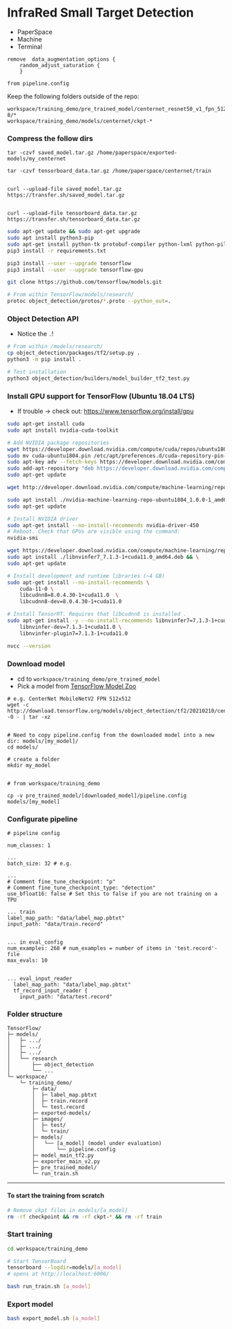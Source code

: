 # InfraRed Small Target Detection


* PaperSpace
* Machine
* Terminal


```
remove  data_augmentation_options {
    random_adjust_saturation {
    }

from pipeline.config    
```



Keep the following folders outside of the repo:
```
workspace/training_demo/pre_trained_model/centernet_resnet50_v1_fpn_512x512_coco17_tpu-8/* 
workspace/training_demo/models/centernet/ckpt-* 
```

### Compress the follow dirs
```
tar -czvf saved_model.tar.gz /home/paperspace/exported-models/my_centernet

tar -czvf tensorboard_data.tar.gz /home/paperspace/centernet/train


curl --upload-file saved_model.tar.gz https://transfer.sh/saved_model.tar.gz


curl --upload-file tensorboard_data.tar.gz https://transfer.sh/tensorboard_data.tar.gz
```




```bash
sudo apt-get update && sudo apt-get upgrade
sudo apt install python3-pip
sudo apt-get install python-tk protobuf-compiler python-lxml python-pil
pip3 install -r requirements.txt

pip3 install --user --upgrade tensorflow
pip3 install --user --upgrade tensorflow-gpu

git clone https://github.com/tensorflow/models.git
```

```bash
# From within TensorFlow/models/research/
protoc object_detection/protos/*.proto --python_out=.
```


### Object Detection API
* Notice the ```.```!
```bash
# From within /models/research/
cp object_detection/packages/tf2/setup.py .
python3 -m pip install .

# Test installation
python3 object_detection/builders/model_builder_tf2_test.py
```


### Install GPU support for TensorFlow (Ubuntu 18.04 LTS)

* If trouble -> check out: https://www.tensorflow.org/install/gpu

```bash
sudo apt-get install cuda
sudo apt install nvidia-cuda-toolkit

# Add NVIDIA package repositories
wget https://developer.download.nvidia.com/compute/cuda/repos/ubuntu1804/x86_64/cuda-ubuntu1804.pin && \
sudo mv cuda-ubuntu1804.pin /etc/apt/preferences.d/cuda-repository-pin-600 && \
sudo apt-key adv --fetch-keys https://developer.download.nvidia.com/compute/cuda/repos/ubuntu1804/x86_64/7fa2af80.pub && \
sudo add-apt-repository "deb https://developer.download.nvidia.com/compute/cuda/repos/ubuntu1804/x86_64/ /" && \
sudo apt-get update

wget http://developer.download.nvidia.com/compute/machine-learning/repos/ubuntu1804/x86_64/nvidia-machine-learning-repo-ubuntu1804_1.0.0-1_amd64.deb

sudo apt install ./nvidia-machine-learning-repo-ubuntu1804_1.0.0-1_amd64.deb && \
sudo apt-get update

# Install NVIDIA driver
sudo apt-get install --no-install-recommends nvidia-driver-450
# Reboot. Check that GPUs are visible using the command: 
nvidia-smi

wget https://developer.download.nvidia.com/compute/machine-learning/repos/ubuntu1804/x86_64/libnvinfer7_7.1.3-1+cuda11.0_amd64.deb && \
sudo apt install ./libnvinfer7_7.1.3-1+cuda11.0_amd64.deb && \
sudo apt-get update

# Install development and runtime libraries (~4 GB)
sudo apt-get install --no-install-recommends \
    cuda-11-0 \
    libcudnn8=8.0.4.30-1+cuda11.0  \
    libcudnn8-dev=8.0.4.30-1+cuda11.0

# Install TensorRT. Requires that libcudnn8 is installed .
sudo apt-get install -y --no-install-recommends libnvinfer7=7.1.3-1+cuda11.0 \
    libnvinfer-dev=7.1.3-1+cuda11.0 \
    libnvinfer-plugin7=7.1.3-1+cuda11.0

nvcc --version
```

### Download model
* cd to ```workspace/training_demo/pre_trained_model```
* Pick a model from [TensorFlow Model Zoo](https://github.com/tensorflow/models/blob/master/research/object_detection/g3doc/tf2_detection_zoo.md)

```
# e.g. CenterNet MobileNetV2 FPN 512x512
wget -c http://download.tensorflow.org/models/object_detection/tf2/20210210/centernet_mobilenetv2fpn_512x512_coco17_od.tar.gz -O - | tar -xz


# Need to copy pipeline.config from the downloaded model into a new dir: models/[my_model]/
cd models/

# create a folder
mkdir my_model


# from workspace/training_demo

cp -v pre_trained_model/[downloaded_model]/pipeline.config models/[my_model]
```

### Configurate pipeline

```
# pipeline config

num_classes: 1

...
batch_size: 32 # e.g.

... 
# Comment fine_tune_checkpoint: "p" 
# Comment fine_tune_checkpoint_type: "detection"
use_bfloat16: false # Set this to false if you are not training on a TPU

... train
label_map_path: "data/label_map.pbtxt"
input_path: "data/train.record"


... in eval_config
num_examples: 268 # num_examples = number of items in 'test.record'-file
max_evals: 10


... eval_input_reader
  label_map_path: "data/label_map.pbtxt"
  tf_record_input_reader {
    input_path: "data/test.record"
```


### Folder structure
```
TensorFlow/
├─ models/
│   ├─ .../
│   ├─ .../
│   ├─ .../
│   └── research
│       ├── object_detection
│       └── ...
└─ workspace/
    └─ training_demo/
        ├─ data/
        │  ├─ label_map.pbtxt
        │  ├─ train.record
        │  └─ test.record
        ├─ exported-models/
        ├─ images/
        │  ├─ test/
        │  └─ train/
        ├─ models/
        │   └── [a_model] (model under evaluation)
        │       └── pipeline.config
        ├─ model_main_tf2.py
        ├─ exporter_main_v2.py
        ├─ pre_trained_model/
        └─ run_train.sh
```

---


#### To start the training from scratch
```bash
# Remove ckpt files in models/[a_model] 
rm -rf checkpoint && rm -rf ckpt-* && rm -rf train
```


### Start training

```bash
cd workspace/training_demo

# Start TensorBoard
tensorboard --logdir=models/[a_model]
# opens at http://localhost:6006/

bash run_train.sh [a_model]
```

### Export model

```bash
bash export_model.sh [a_model]
```
